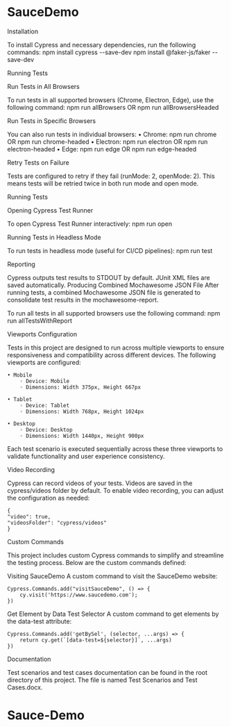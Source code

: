 ﻿# SauceDemo
Installation

To install Cypress and necessary dependencies, run the following commands:
npm install cypress --save-dev
npm install @faker-js/faker --save-dev

Running Tests

Run Tests in All Browsers

To run tests in all supported browsers (Chrome, Electron, Edge), use the following command:
npm run allBrowsers OR npm run allBrowsersHeaded

Run Tests in Specific Browsers

You can also run tests in individual browsers:
    • Chrome: npm run chrome OR npm run chrome-headed
    • Electron: npm run electron OR npm run electron-headed
    • Edge: npm run edge OR npm run edge-headed


Retry Tests on Failure

Tests are configured to retry if they fail (runMode: 2, openMode: 2). 
This means tests will be retried twice in both run mode and open mode.


Running Tests

Opening Cypress Test Runner

To open Cypress Test Runner interactively:
npm run open

Running Tests in Headless Mode

To run tests in headless mode (useful for CI/CD pipelines):
npm run test


Reporting

Cypress outputs test results to STDOUT by default. JUnit XML files are saved automatically.
Producing Combined Mochawesome JSON File
After running tests, a combined Mochawesome JSON file is generated to consolidate test results in the mochawesome-report.

To run all tests in all supported browsers use the following command:
npm run allTestsWithReport


Viewports Configuration

Tests in this project are designed to run across multiple viewports to ensure responsiveness and compatibility across different devices. The following viewports are configured:

    • Mobile
        ◦ Device: Mobile
        ◦ Dimensions: Width 375px, Height 667px

    • Tablet
        ◦ Device: Tablet
        ◦ Dimensions: Width 768px, Height 1024px

    • Desktop
        ◦ Device: Desktop
        ◦ Dimensions: Width 1440px, Height 900px

Each test scenario is executed sequentially across these three viewports to validate functionality and user experience consistency.


Video Recording

Cypress can record videos of your tests. Videos are saved in the cypress/videos folder by default. To enable video recording, you can adjust the configuration as needed:

    {
    "video": true,
    "videosFolder": "cypress/videos"
    }


Custom Commands

This project includes custom Cypress commands to simplify and streamline the testing process. Below are the custom commands defined:

Visiting SauceDemo
A custom command to visit the SauceDemo website:

    Cypress.Commands.add("visitSauceDemo", () => {
        cy.visit('https://www.saucedemo.com');
    })

Get Element by Data Test Selector
A custom command to get elements by the data-test attribute:

    Cypress.Commands.add('getBySel', (selector, ...args) => {
        return cy.get(`[data-test=${selector}]`, ...args)
    })


Documentation

Test scenarios and test cases documentation can be found in the root directory of this project. The file is named Test Scenarios and Test Cases.docx.
# Sauce-Demo
